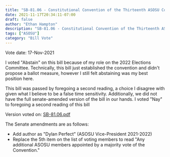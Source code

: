 ```yaml
---
title: "SB-81.06 - Constitutional Convention of the Thirteenth ASOSU Congress - Abstain"
date: 2021-11-17T20:34:11-07:00
draft: false
author: "Ethan Hampton"
description: "SB-81.06 - Constitutional Convention of the Thirteenth ASOSU Congress"
tags: ["ASOSU"]
category: "Bill Vote"
---
```

Vote date: 17-Nov-2021

I voted "Abstain" on this bill because of my role on the 2022 Elections Committee. Technically, this bill just established the convention and didn't propose a ballot measure, however I still felt abstaining was my best position here.

This bill was passed by foregoing a second reading, a choice I disagree with given what I believe to be a false time sensitivity. Additionally, we did not have the full senate-amended version of the bill in our hands. I voted "Nay" to foregoing a second reading of this bill

Version voted on: [SB-81.06.pdf](Constitutional-Convention-v2.pdf)

The Senate amendments are as follows:

- Add author as "Dylan Perfect" (ASOSU Vice-President 2021-2022)
- Replace the 5th item on the list of voting members to read "Any additional ASOSU members appointed by a majority vote of the Convention."

